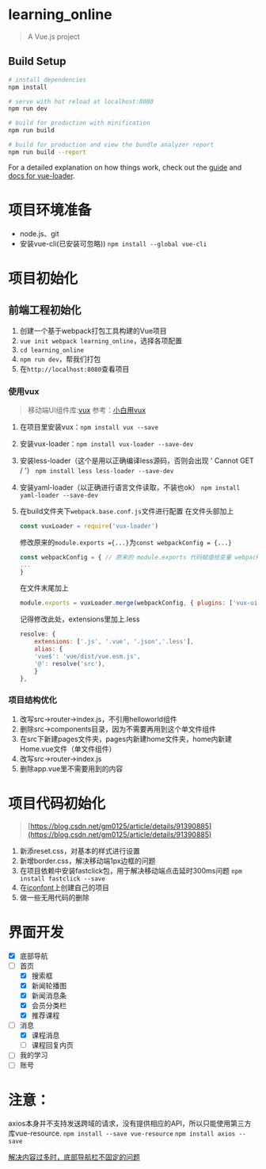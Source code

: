 # learning_online

> A Vue.js project

## Build Setup

``` bash
# install dependencies
npm install

# serve with hot reload at localhost:8080
npm run dev

# build for production with minification
npm run build

# build for production and view the bundle analyzer report
npm run build --report
```

For a detailed explanation on how things work, check out the [guide](http://vuejs-templates.github.io/webpack/) and [docs for vue-loader](http://vuejs.github.io/vue-loader).


# 项目环境准备
* node.js、git
* 安装vue-cli(已安装可忽略))
`npm install --global vue-cli`

# 项目初始化
## 前端工程初始化
1. 创建一个基于webpack打包工具构建的Vue项目
2. `vue init webpack learning_online`，选择各项配置
3. `cd learning_online`
4. `npm run dev`，帮我们打包
5. 在`http://localhost:8080`查看项目

### 使用vux
> 移动端UI组件库:[vux](https://doc.vux.li/zh-CN/)
> 参考：[小白用vux](https://www.jianshu.com/p/930d9bb22736)

1. 在项目里安装vux：`npm install vux --save`
2. 安装vux-loader：`npm install vux-loader --save-dev`
3. 安装less-loader（这个是用以正确编译less源码，否则会出现 ' Cannot GET / '）
    `npm install less less-loader --save-dev`
4. 安装yaml-loader（以正确进行语言文件读取，不装也ok）
    `npm install yaml-loader --save-dev`
5. 在build文件夹下`webpack.base.conf.js`文件进行配置
    在文件头部加上
    ```js
    const vuxLoader = require('vux-loader')
    ```

    修改原来的`module.exports ={...}`为`const webpackConfig = {...}`
    ```js
    const webpackConfig = { // 原来的 module.exports 代码赋值给变量 webpackConfig
    ...
    }
    ```

    在文件末尾加上
    ```js
    module.exports = vuxLoader.merge(webpackConfig, { plugins: ['vux-ui'] })
    ```

    记得修改此处，extensions里加上.less
    ```js
    resolve: {
        extensions: ['.js', '.vue', '.json','.less'],
        alias: {
        'vue$': 'vue/dist/vue.esm.js',
        '@': resolve('src'),
        }
    },
    ```

### 项目结构优化
1. 改写src->router->index.js，不引用helloworld组件
2. 删除src->components目录，因为不需要再用到这个单文件组件
3. 在src下新建pages文件夹，pages内新建home文件夹，home内新建Home.vue文件（单文件组件）
4. 改写src->router->index.js
5. 删除app.vue里不需要用到的内容

# 项目代码初始化
> [https://blog.csdn.net/gm0125/article/details/91390885](https://blog.csdn.net/gm0125/article/details/91390885)

1. 新添reset.css，对基本的样式进行设置
2. 新增border.css，解决移动端1px边框的问题
3. 在项目依赖中安装fastclick包，用于解决移动端点击延时300ms问题
    `npm install fastclick --save`
4. 在[iconfont](https://www.iconfont.cn/)上创建自己的项目
5. 做一些无用代码的删除

# 界面开发
- [x] 底部导航
- [ ] 首页
    - [x] 搜索框
    - [x] 新闻轮播图
    - [x] 新闻消息条
    - [x] 会员分类栏
    - [x] 推荐课程
- [ ] 消息
    - [x] 课程消息
    - [ ] 课程回复内页
- [ ] 我的学习
- [ ] 账号

# 注意：
axios本身并不支持发送跨域的请求，没有提供相应的API，所以只能使用第三方库vue-resource.
`npm install --save vue-resource`
`npm install axios --save`

[解决内容过多时，底部导航栏不固定的问题](https://blog.csdn.net/qq_41009742/article/details/85330503)